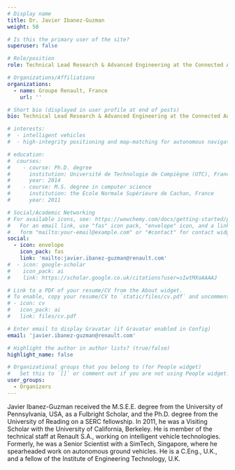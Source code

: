```yaml
---
# Display name
title: Dr. Javier Ibanez-Guzman
weight: 50

# Is this the primary user of the site?
superuser: false

# Role/position
role: Technical Lead Research & Advanced Engineering at the Connected Autonomous Vehicles, Level-4 SAE section of Renault

# Organizations/Affiliations
organizations:
  - name: Groupe Renault, France
    url: ''

# Short bio (displayed in user profile at end of posts)
bio: Technical Lead Research & Advanced Engineering at the Connected Autonomous Vehicles, Level-4 SAE section of Renault and responsible for the corporate network of specialists (Decision-Making, Machine Perception, World Modelling, Validation).

# interests:
#  - intelligent vehicles
#  - high-integrity positioning and map-matching for autonomous navigation on roads opened to public traffic.

# education:
#  courses:
#    - course: Ph.D. degree
#      institution: Université de Technologie de Compiègne (UTC), France
#      year: 2014
#    - course: M.S. degree in computer science
#      institution: the Ecole Normale Supérieure de Cachan, France
#      year: 2011

# Social/Academic Networking
# For available icons, see: https://wowchemy.com/docs/getting-started/page-builder/#icons
#   For an email link, use "fas" icon pack, "envelope" icon, and a link in the
#   form "mailto:your-email@example.com" or "#contact" for contact widget.
social:
  - icon: envelope
    icon_pack: fas
    link: 'mailto:javier.ibanez-guzman@renault.com'
#  - icon: google-scholar
#    icon_pack: ai
#    link: https://scholar.google.co.uk/citations?user=sIwtMXoAAAAJ

# Link to a PDF of your resume/CV from the About widget.
# To enable, copy your resume/CV to `static/files/cv.pdf` and uncomment the lines below.
# - icon: cv
#   icon_pack: ai
#   link: files/cv.pdf

# Enter email to display Gravatar (if Gravatar enabled in Config)
email: 'javier.ibanez-guzman@renault.com'

# Highlight the author in author lists? (true/false)
highlight_name: false

# Organizational groups that you belong to (for People widget)
#   Set this to `[]` or comment out if you are not using People widget.
user_groups:
  - Organizers
---
```

Javier Ibanez-Guzman received the M.S.E.E. degree from the University of Pennsylvania, USA, as a Fulbright Scholar, and the Ph.D. degree from the University of Reading on a SERC fellowship. In 2011, he was a Visiting Scholar with the University of California, Berkeley. He is member of the technical staff at Renault S.A., working on intelligent vehicle technologies. Formerly, he was a Senior Scientist with a SimTech, Singapore, where he spearheaded work on autonomous ground vehicles. He is a C.Eng., U.K., and a fellow of the Institute of Engineering Technology, U.K.
